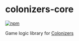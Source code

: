 # colonizers-core

[![npm](https://img.shields.io/npm/v/colonizers-core.svg)](https://www.npmjs.com/package/colonizers-core)

Game logic library for [Colonizers](http://colonizers.github.io)
